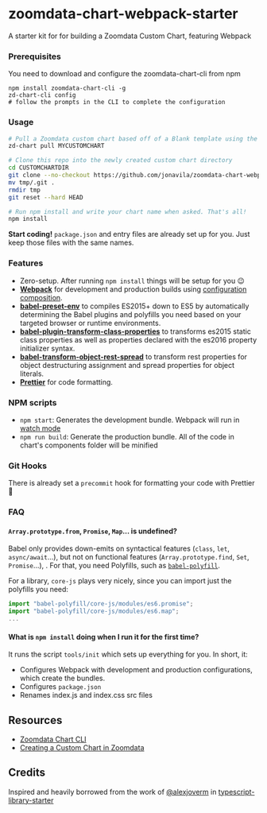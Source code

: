 # zoomdata-chart-webpack-starter
A starter kit for for building a Zoomdata Custom Chart, featuring Webpack

### Prerequisites
You need to download  and configure the zoomdata-chart-cli from npm
```
npm install zoomdata-chart-cli -g
zd-chart-cli config
# follow the prompts in the CLI to complete the configuration
```

### Usage

```bash
# Pull a Zoomdata custom chart based off of a Blank template using the zoomdata-chart-cli
zd-chart pull MYCUSTOMCHART

# Clone this repo into the newly created custom chart directory
cd CUSTOMCHARTDIR
git clone --no-checkout https://github.com/jonavila/zoomdata-chart-webpack-starter.git tmp
mv tmp/.git .  
rmdir tmp
git reset --hard HEAD

# Run npm install and write your chart name when asked. That's all!
npm install
```

**Start coding!** `package.json` and entry files are already set up for you. Just keep those files with the same names.

### Features

 - Zero-setup. After running `npm install` things will be setup for you :wink:
 - **[Webpack](https://webpack.js.org/)** for development and production builds using [configuration composition](https://survivejs.com/webpack/developing/composing-configuration/).
 - **[babel-preset-env](https://github.com/babel/babel/tree/master/experimental/babel-preset-env)** to compiles ES2015+ down to ES5 by automatically determining the Babel plugins and polyfills you need based on your targeted browser or runtime environments.
 - **[babel-plugin-transform-class-properties](https://babeljs.io/docs/plugins/transform-class-properties/)** to transforms es2015 static class properties as well as properties declared with the es2016 property initializer syntax.
 - **[babel-transform-object-rest-spread](https://babeljs.io/docs/plugins/transform-object-rest-spread/)** to transform rest properties for object destructuring assignment and spread properties for object literals.
 - **[Prettier](https://github.com/prettier/prettier)** for code formatting.

### NPM scripts

 - `npm start`: Generates the development bundle. Webpack will run in [watch mode](https://webpack.js.org/configuration/watch/)
 - `npm run build`: Generate the production bundle. All of the code in chart's components folder will be minified

### Git Hooks

There is already set a `precommit` hook for formatting your code with Prettier :nail_care:

### FAQ

#### `Array.prototype.from`, `Promise`, `Map`... is undefined?

Babel only provides down-emits on syntactical features (`class`, `let`, `async/await`...), but not on functional features (`Array.prototype.find`, `Set`, `Promise`...), . For that, you need Polyfills, such as [`babel-polyfill`](https://babeljs.io/docs/usage/polyfill/).

For a library, `core-js` plays very nicely, since you can import just the polyfills you need:

```javascript
import "babel-polyfill/core-js/modules/es6.promise";
import "babel-polyfill/core-js/modules/es6.map";
...
```

#### What is `npm install` doing when I run it for the first time?

It runs the script `tools/init` which sets up everything for you. In short, it:
 - Configures Webpack with development and production configurations, which create the bundles.
 - Configures `package.json`
 - Renames index.js and index.css src files

## Resources

- [Zoomdata Chart CLI](https://github.com/jonavila/zoomdata-chart-cli)
- [Creating a Custom Chart in Zoomdata](https://www.zoomdata.com/docs/2.6/creating-a-custom-chart-template.html)

## Credits

Inspired and heavily borrowed from the work of [@alexjoverm](https://twitter.com/alexjoverm) in [typescript-library-starter](https://github.com/alexjoverm/typescript-library-starter)
